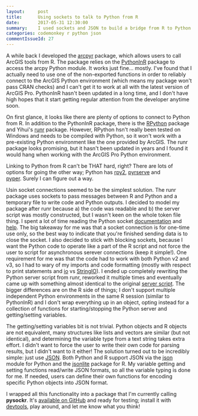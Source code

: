 ```yaml
---
layout:     post
title:      Using sockets to talk to Python from R
date:       2017-05-31 12:30:00
summary:    I used sockets and JSON to build a bridge from R to Python.
categories: codemonkey r python json
commentIssueId: 27
---
```


A while back I developed the [arcpyr](https://github.com/mkoohafkan/arcpyr) 
package, which allows users to call ArcGIS tools from R. The package relies 
on the [PythonInR](https://cran.r-project.org/package=PythonInR) package to 
access the arcpy Python module. It works just fine... mostly. I've found 
that I actually need to use one of the non-exported functions in order to
reliably connect to the ArcGIS Python environment (which means my package 
won't pass CRAN checks) and I can't get it to work at all with the latest
version of ArcGIS Pro. PythonInR hasn't been updated in a long time, and
I don't have high hopes that it start getting regular attention from the
developer anytime soon.

On first glance, it looks like there are plenty of options to connect to
Python from R. In addition to the PythonInR package, there is the 
[RPython](https://cran.r-project.org/package=rPython) package and Yihui's 
[runr](https://github.com/yihui/runr) package. However, RPython hsn't 
really been tested on Windows and needs to be compiled with Python, so it
won't work with a pre-existing Python environment like the one provided by 
ArcGIS. The runr package looks promising, but it hasn't been updated in
years and I found it would hang when working with the ArcGIS Pro Python
environment.

Linking to Python from R can't be THAT hard, right? There are lots of options
for going the other way; Python has [rpy2](https://rpy2.bitbucket.io), 
[pyrserve](https://pypi.python.org/pypi/pyRserve) and  
[pyper](https://pypi.python.org/pypi/PypeR/1.1.0). Surely I can figure out a way.

Usin socket connections seemed to be the simplest solution. The runr
package uses sockets to pass messages between R and Python and a 
temporary file to write code and Python outputs. I decided to model
my package after runr because a) the code was readable and b) the server
script was mostly constructed, but I wasn't keen on the whole token file
thing. I spent a lot of time reading the Python socket
[documentation](https://docs.python.org/3/library/socket.html) and
[help](https://docs.python.org/2/howto/sockets.html). The big takeaway for me
was that a socket connection is for one-time use only, so the best way to 
indicate that you're finished sending data is to close the socket. I also 
decided to stick with blocking sockets, because I want the Python code to
operate like a part of the R script and not force the user to script for
asynchronous serever connections (keep it simple!). One 
requirement for me was that the code had to work with both Python v2 and v3,
so I had to wary of my imports and code formatting (mostly with respect to 
print statements and [io](https://docs.python.org/3/library/io.html) vs
[StringIO](https://docs.python.org/2/library/stringio.html)). I ended up completely 
rewriting the Python server script from runr, reworked it multiple times and 
eventually came up with something almost identical to the original 
[server script](https://github.com/yihui/runr/blob/master/inst/lang/python_socket.py). 
The bigger differences are on the R side of things; I don't
support multiple independent Python environments in the same R session 
(similar to PythonInR) and I don't wrap everything up in an object, opting
instead for a collection of functions for starting/stopping the Python server
and getting/setting variables.

The getting/setting variables bit is not trivial. Python objects and R objects
are not equivalent, many structures like lists and vectors are similar 
(but not identical), and determining the variable type from a text string takes
extra effort. I didn't want to force the user to write their own code for parsing
results, but I didn't want to it either! The solution turned out to be incredibly 
simple: just use [JSON](https://www.json.org). Both Python and R support JSON via the 
[json](https://docs.python.org/3/library/json.html) module for Python and the 
[jsonlite](https://cran.r-project.org/package=jsonlite) package for R. My variable getting 
and setting functions read/write JSON formats, so all the variable typing is done 
for me. If needed, users can define their own functions for encoding specific Python 
objects into JSON format.

I wrapped all this functionality into a package that I'm currently calling 
**pysockr**. It's [available on GitHub](https://github.com/mkoohafkan/pysockr) and ready for
testing; install it with [devtools](https://cran.r-project.org/package=devtools), play around, 
and let me know what you think!
